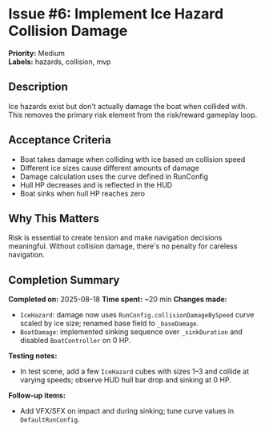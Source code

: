 # Issue #6: Implement Ice Hazard Collision Damage

**Priority:** Medium  
**Labels:** hazards, collision, mvp

## Description
Ice hazards exist but don't actually damage the boat when collided with. This removes the primary risk element from the risk/reward gameplay loop.

## Acceptance Criteria
- Boat takes damage when colliding with ice based on collision speed
- Different ice sizes cause different amounts of damage
- Damage calculation uses the curve defined in RunConfig
- Hull HP decreases and is reflected in the HUD
- Boat sinks when hull HP reaches zero

## Why This Matters
Risk is essential to create tension and make navigation decisions meaningful. Without collision damage, there's no penalty for careless navigation.

## Completion Summary
**Completed on:** 2025-08-18
**Time spent:** ~20 min
**Changes made:**
- `IceHazard`: damage now uses `RunConfig.collisionDamageBySpeed` curve scaled by ice size; renamed base field to `_baseDamage`.
- `BoatDamage`: implemented sinking sequence over `_sinkDuration` and disabled `BoatController` on 0 HP.

**Testing notes:**
- In test scene, add a few `IceHazard` cubes with sizes 1–3 and collide at varying speeds; observe HUD hull bar drop and sinking at 0 HP.

**Follow-up items:**
- Add VFX/SFX on impact and during sinking; tune curve values in `DefaultRunConfig`.

